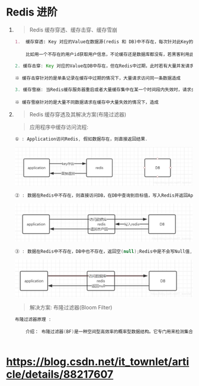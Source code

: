 # Redis 进阶

1.  > Redis 缓存穿透、缓存击穿、缓存雪崩

    ```MARKDOWN
    1.  缓存穿透: Key 对应的Value在数据源(redis 和 DB)中不存在，每次针对此Key的请求从缓存获取不到，请求都会到DB中去查询，从而可能打垮数据库。

        比如用一个不存在的用户id获取用户信息，不论缓存还是数据库都没有，若黑客利用此漏洞进行攻击可能压垮数据库
    ```
    ```JAVA
    2. 缓存击穿: Key 对应的Value在DB中存在，但在Redis中过期，此时若有大量并发请求过来，请求发现Cache已经过期会从后端DB中进行加载数据并且重新设置到Cache中，此时要是大量并发请求会直接压垮数据库

    ※ 缓存击穿针对的是单条记录在缓存中过期的情况下，大量请求访问同一条数据造成
    ```
    ```JAVA
    3. 缓存雪崩: 当Redis缓存服务器重启或者大量缓存集中在某一个时间段内失效时，请求会直接到达压垮后端系统(DB)

    ※ 缓存雪崩针对的是大量不同数据请求在缓存中大量失效的情况下，造成
    ```

2.  > Redis 缓存穿透及其解决方案(布隆过滤器)

    > 应用程序中缓存访问流程: 
    ```JAVA
    ① : Application访问Redis, 假如数据存在，则直接返回结果.
    ```
    ![key no exist](./Image/Redis/redis_cache_exist.png)

    ```JAVA
    ② : 数据在Redis中不存在，则直接访问DB，在DB中查询到目标值，写入Redis并返回Applicaion.
    ```
    ![key no exist](./Image/Redis/redis_cache_not_exist_db_exist.png)
    
    ```JAVA
    ③ : 数据在Redis中不存在，DB中也不存在，返回空(null);Redis中是不会写Null值, 若反复发送同一条请数据请求，则会发生缓存穿透;
    ```
    ![key no exist](./Image/Redis/redis_cache_penetrate.png)

    > 解决方案: 布隆过滤器(Bloom Filter)

    ```JAVA
    布隆过滤器原理 : 
    
        介绍： 布隆过滤器(BF)是一种空间型高效率的概率型数据结构。它专门用来检测集合中是否包含特定的元素
        
    ```

# https://blog.csdn.net/it_townlet/article/details/88217607

